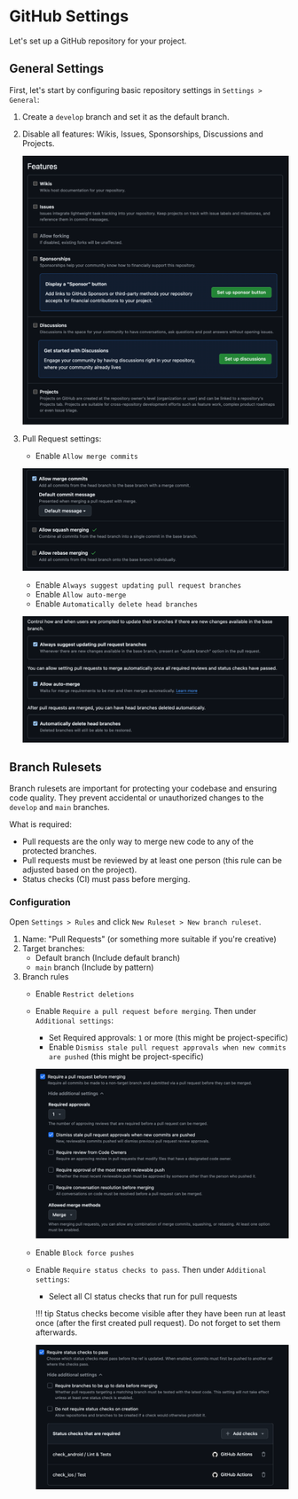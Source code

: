 # GitHub Settings
Let's set up a GitHub repository for your project.

## General Settings
First, let's start by configuring basic repository settings in `Settings > General`:

1. Create a `develop` branch and set it as the default branch.
2. Disable all features: Wikis, Issues, Sponsorships, Discussions and Projects.

    ![](../Resources/github/android_github_features.png)

3. Pull Request settings: 
    - Enable `Allow merge commits`

    ![](../Resources/github/android_github_pull_requests.png)

    - Enable `Always suggest updating pull request branches`
    - Enable `Allow auto-merge`
    - Enable `Automatically delete head branches`

    ![](../Resources/github/android_github_merging.png)

## Branch Rulesets

Branch rulesets are important for protecting your codebase and ensuring code quality. They prevent accidental or unauthorized changes to the `develop` and `main` branches.

What is required:

- Pull requests are the only way to merge new code to any of the protected branches.
- Pull requests must be reviewed by at least one person (this rule can be adjusted based on the project).
- Status checks (CI) must pass before merging.

### Configuration

Open `Settings > Rules` and click `New Ruleset > New branch ruleset`.

1. Name: "Pull Requests" (or something more suitable if you're creative)
2. Target branches:
    - Default branch (Include default branch)
    - `main` branch (Include by pattern)
3. Branch rules
    - Enable `Restrict deletions`
    - Enable `Require a pull request before merging`. Then under `Additional settings`:
        - Set Required approvals: `1` or more (this might be project-specific)
        - Enable `Dismiss stale pull request approvals when new commits are pushed` (this might be project-specific)

        ![](../Resources/github/android_github_protection_prs.png)

    - Enable `Block force pushes`
    - Enable `Require status checks to pass`. Then under `Additional settings`:
        - Select all CI status checks that run for pull requests

        !!! tip
            Status checks become visible after they have been run at least once (after the first created pull request). Do not forget to set them afterwards.

        ![](../Resources/github/android_github_protection_ci.png)
